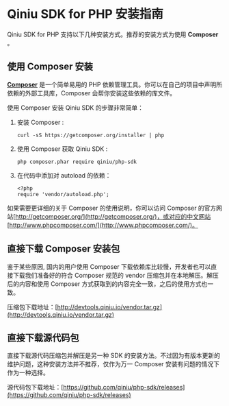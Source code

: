 # Qiniu SDK for PHP 安装指南

Qiniu SDK for PHP 支持以下几种安装方式。推荐的安装方式为使用 **Composer** 。

## 使用 Composer 安装

**[Composer](http://getcomposer.org/)** 是一个简单易用的 PHP 依赖管理工具。你可以在自己的项目中声明所依赖的外部工具库，Composer 会帮你安装这些依赖的库文件。

使用 Composer 安装 Qiniu SDK 的步骤非常简单：

1. 安装 Composer :

	```
	curl -sS https://getcomposer.org/installer | php
	```

1. 使用 Composer 获取 Qiniu SDK :

	```
	php composer.phar require qiniu/php-sdk
	```

1. 在代码中添加对 autoload 的依赖：

	```
	<?php
	require 'vendor/autoload.php';
	```

如果需要更详细的关于 Composer 的使用说明，你可以访问 Composer 的官方网站[http://getcomposer.org/](http://getcomposer.org/)，或对应的中文网站 [http://www.phpcomposer.com/](http://www.phpcomposer.com/)。

## 直接下载 Composer 安装包

鉴于某些原因, 国内的用户使用 Composer 下载依赖库比较慢，开发者也可以直接下载我们准备好的符合 Composer 规范的 vendor 压缩包并在本地解压。解压后的内容和使用 Composer 方式获取到的内容完全一致，之后的使用方式也一致。

压缩包下载地址：[http://devtools.qiniu.io/vendor.tar.gz](http://devtools.qiniu.io/vendor.tar.gz)

## 直接下载源代码包

直接下载源代码压缩包并解压是另一种 SDK 的安装方法。不过因为有版本更新的维护问题，这种安装方法并不推荐，仅作为万一 Composer 安装有问题的情况下作为一种选择。

源代码包下载地址：[https://github.com/qiniu/php-sdk/releases](https://github.com/qiniu/php-sdk/releases) 

